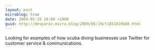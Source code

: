 ```yaml
---
layout: post
microblog: true
date: 2009-05-19 10:00 +1000
guid: http://desparoz.micro.blog/2009/05/19/t1851819688.html
---
```

Looking for examples of how scuba diving businesses use Twitter for customer service &amp; communications.
